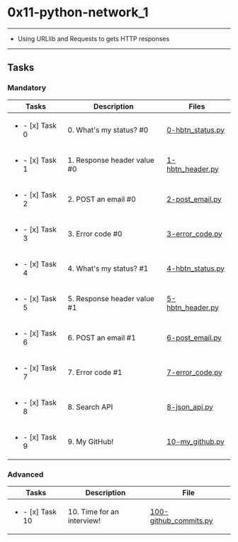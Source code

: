 # 0x11-python-network_1

---

* Using URLlib and Requests to gets HTTP responses

---

## Tasks

### Mandatory

| Tasks | Description | Files |
| ----- | ----- | -----|
| <ul><li> - [x] Task 0 </li></ul> | 0. What's my status? #0 | [0-hbtn_status.py](0-hbtn_status.py) |
| <ul><li> - [x] Task 1 </li></ul> | 1. Response header value #0 | [1-hbtn_header.py](1-hbtn_header.py) |
| <ul><li> - [x] Task 2 </li></ul> | 2. POST an email #0 | [2-post_email.py](2-post_email.py) |
| <ul><li> - [x] Task 3 </li></ul> | 3. Error code #0 | [3-error_code.py](3-error_code.py) |
| <ul><li> - [x] Task 4 </li></ul> | 4. What's my status? #1 | [4-hbtn_status.py](4-hbtn_status.py) |
| <ul><li> - [x] Task 5 </li></ul> | 5. Response header value #1 | [5-hbtn_header.py](5-hbtn_header.py) |
| <ul><li> - [x] Task 6 </li></ul> | 6. POST an email #1 | [6-post_email.py](6-post_email.py) |
| <ul><li> - [x] Task 7 </li></ul> | 7. Error code #1 | [7-error_code.py](7-error_code.py) |
| <ul><li> - [x] Task 8 </li></ul> | 8. Search API | [8-json_api.py](8-json_api.py) |
| <ul><li> - [x] Task 9 </li></ul> | 9. My GitHub! | [10-my_github.py](10-my_github.py) |

### Advanced

| Tasks | Description | File |
| ----- | ----- | ----- |
| <ul><li> - [x] Task 10 </li></ul> | 10. Time for an interview! | [100-github_commits.py](100-github_commits.py) |
